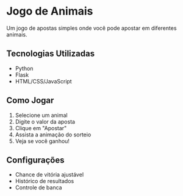 # Jogo de Animais

Um jogo de apostas simples onde você pode apostar em diferentes animais.

## Tecnologias Utilizadas
- Python
- Flask
- HTML/CSS/JavaScript

## Como Jogar
1. Selecione um animal
2. Digite o valor da aposta
3. Clique em "Apostar"
4. Assista a animação do sorteio
5. Veja se você ganhou!

## Configurações
- Chance de vitória ajustável
- Histórico de resultados
- Controle de banca 